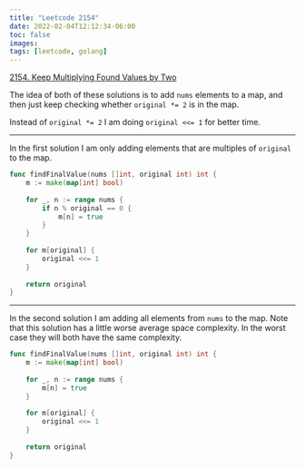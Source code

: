 ```yaml
---
title: "Leetcode 2154"
date: 2022-02-04T12:12:34-06:00
toc: false
images:
tags: [leetcode, golang]
---
```


[2154. Keep Multiplying Found Values by Two](https://leetcode.com/problems/keep-multiplying-found-values-by-two/)

The idea of both of these solutions is to add `nums` elements to a map, and then just keep checking whether `original *= 2` is in the map.

Instead of `original *= 2` I am doing `original <<= 1` for better time.

***

In the first solution I am only adding elements that are multiples of `original` to the map.

``` go
func findFinalValue(nums []int, original int) int {
    m := make(map[int] bool)
    
    for _, n := range nums {
        if n % original == 0 {
            m[n] = true
        }
    }
    
    for m[original] {
        original <<= 1
    }
    
    return original
}
```

***

In the second solution I am adding all elements from `nums` to the map. Note that this solution has a little worse average space complexity. In the worst case they will both have the same complexity.

``` go
func findFinalValue(nums []int, original int) int {
    m := make(map[int] bool)
    
    for _, n := range nums {
        m[n] = true
    }
    
    for m[original] {
        original <<= 1
    }
    
    return original
}
```